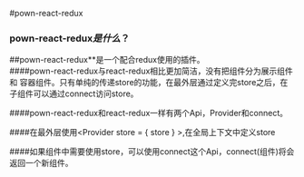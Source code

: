 
#pown-react-redux

### pown-react-redux*是什么*？
##pown-react-redux**是一个配合redux使用的插件。    
####pown-react-redux与react-redux相比更加简洁，没有把组件分为展示组件和  容器组件。只有单纯的传递store的功能，在最外层通过<Provider></Provider>定义完store之后，在子组件可以通过connect访问store。 
  
  
####pown-react-redux和react-redux一样有两个Api，Provider和connect。

####在最外层使用<Provider store = { store } ></Provider>,在全局上下文中定义store

####如果组件中需要使用store，可以使用connect这个Api，connect(组件)将会返回一个新组件。